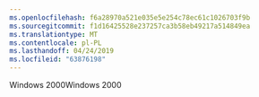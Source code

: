 ```yaml
---
ms.openlocfilehash: f6a28970a521e035e5e254c78ec61c1026703f9b
ms.sourcegitcommit: f1d16425528e237257ca3b58eb49217a514849ea
ms.translationtype: MT
ms.contentlocale: pl-PL
ms.lasthandoff: 04/24/2019
ms.locfileid: "63876198"
---
```

<span data-ttu-id="8696c-101">Windows 2000</span><span class="sxs-lookup"><span data-stu-id="8696c-101">Windows 2000</span></span>